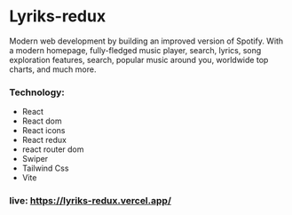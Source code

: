 # Lyriks-redux

Modern web development by building an improved version of Spotify. With a modern homepage, fully-fledged music player, search, lyrics, song exploration features, search, popular music around you, worldwide top charts, and much more.

### Technology:

- React
- React dom
- React icons
- React redux
- react router dom
- Swiper
- Tailwind Css
- Vite

### live: https://lyriks-redux.vercel.app/
